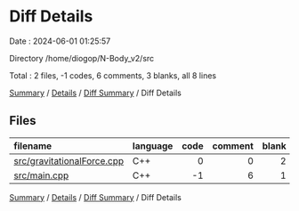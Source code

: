 # Diff Details

Date : 2024-06-01 01:25:57

Directory /home/diogop/N-Body_v2/src

Total : 2 files,  -1 codes, 6 comments, 3 blanks, all 8 lines

[Summary](results.md) / [Details](details.md) / [Diff Summary](diff.md) / Diff Details

## Files
| filename | language | code | comment | blank | total |
| :--- | :--- | ---: | ---: | ---: | ---: |
| [src/gravitationalForce.cpp](/src/gravitationalForce.cpp) | C++ | 0 | 0 | 2 | 2 |
| [src/main.cpp](/src/main.cpp) | C++ | -1 | 6 | 1 | 6 |

[Summary](results.md) / [Details](details.md) / [Diff Summary](diff.md) / Diff Details